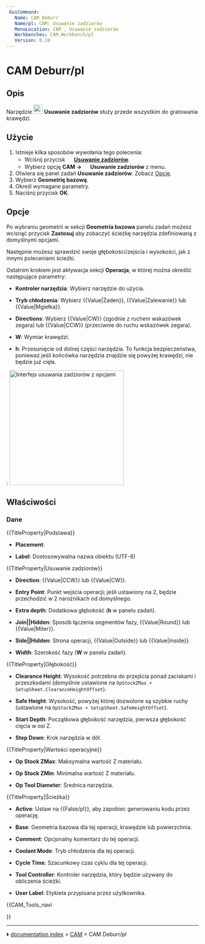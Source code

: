 ```yaml
---
 GuiCommand:
   Name: CAM Deburr
   Name/pl: CAM: Usuwanie zadziorów
   MenuLocation: CAM , Usuwanie zadziorów
   Workbenches: CAM_Workbench/pl
   Version: 0.18
---
```


# CAM Deburr/pl



## Opis

Narzędzie <img alt="" src=images/CAM_Deburr.svg  style="width:24px;"> **Usuwanie zadziorów** służy przede wszystkim do gratowania krawędzi.



## Użycie

1.  Istnieje kilka sposobów wywołania tego polecenia:
    -   Wciśnij przycisk **<img src="images/CAM_Deburr.svg" width=16px> [Usuwanie zadziorów](CAM_Deburr/pl.md)**.
    -   Wybierz opcję **CAM → <img src="images/CAM_Deburr.svg" width=16px> Usuwanie zadziorów** z menu.
2.  Otwiera się panel zadań **Usuwanie zadziorów**. Zobacz [Opcje](#Opcje.md).
3.  Wybierz **Geometrię bazową**.
4.  Określ wymagane parametry.
5.  Naciśnij przycisk **OK**.



## Opcje

Po wybraniu geometrii w sekcji **Geometria bazowa** panelu zadań możesz wcisnąć przycisk **Zastosuj** aby zobaczyć ścieżkę narzędzia zdefiniowaną z domyślnymi opcjami.

Następnie możesz sprawdzić swoje głębokości/zejścia i wysokości, jak z innymi poleceniami ścieżki.

Ostatnim krokiem jest aktywacja sekcji **Operacja**, w której można określić następujące parametry:

-    **Kontroler narzędzia**: Wybierz narzędzie do użycia.

-    **Tryb chłodzenia**: Wybierz {{Value|Żaden}}, {{Value|Zalewanie}} lub {{Value|Mgiełka}}.

-    **Directions**: Wybierz {{Value|CW}} (zgodnie z ruchem wskazówek zegara) lub {{Value|CCW}} (przeciwnie do ruchu wskazówek zegara).

-    **W**: Wymiar krawędzi.

-    **h**: Przesunięcie od dolnej części narzędzia. To funkcja bezpieczeństwa, ponieważ jeśli końcówka narzędzia znajdzie się powyżej krawędzi, nie będzie już cięła.

:   <img alt="Interfejs usuwania zadziorów z opcjami" src=images/Path_Deburr_Operations-tab.png  style="width:300px;">



## Właściwości



### Dane


{{TitleProperty|Podstawa}}

-    **Placement**:

-    **Label**: Dostosowywalna nazwa obiektu (UTF-8)


{{TitleProperty|Usuwanie zadziorów}}

-    **Direction**: {{Value|CCW}} lub {{Value|CW}}.

-    **Entry Point**: Punkt wejścia operacji; jeśli ustawiony na 2, będzie przechodzić w 2 narożnikach od domyślnego.

-    **Extra depth**: Dodatkowa głębokość (**h** w panelu zadań).

-    **Join||Hidden**: Sposób łączenia segmentów fazy, {{Value|Round}} lub {{Value|Miter}}.

-    **Side||Hidden**: Strona operacji, {{Value|Outside}} lub {{Value|Inside}}.

-    **Width**: Szerokość fazy (**W** w panelu zadań).


{{TitleProperty|Głębokość}}

-    **Clearance Height**: Wysokość potrzebna do przejścia ponad zaciskami i przeszkodami (domyślnie ustawione na `OpStockZMax + SetupSheet.ClearanceHeightOffset`).

-    **Safe Height**: Wysokość, powyżej której dozwolone są szybkie ruchy (ustawione na `OpStockZMax + SetupSheet.SafeHeightOffset`).

-    **Start Depth**: Początkowa głębokość narzędzia, pierwsza głębokość cięcia w osi Z.

-    **Step Down**: Krok narzędzia w dół.


{{TitleProperty|Wartości operacyjne}}

-    **Op Stock ZMax**: Maksymalna wartość Z materiału.

-    **Op Stock ZMin**: Minimalna wartość Z materiału.

-    **Op Tool Diameter**: Średnica narzędzia.


{{TitleProperty|Ścieżka}}

-    **Active**: Ustaw na {{False/pl}}, aby zapobiec generowaniu kodu przez operację.

-    **Base**: Geometria bazowa dla tej operacji, krawędzie lub powierzchnia.

-    **Comment**: Opcjonalny komentarz do tej operacji.

-    **Coolant Mode**: Tryb chłodzenia dla tej operacji.

-    **Cycle Time**: Szacunkowy czas cyklu dla tej operacji.

-    **Tool Controller**: Kontroler narzędzia, który będzie używany do obliczenia ścieżki.

-    **User Label**: Etykieta przypisana przez użytkownika.





{{CAM_Tools_navi

}}



---
⏵ [documentation index](../README.md) > [CAM](CAM_Workbench.md) > CAM Deburr/pl
